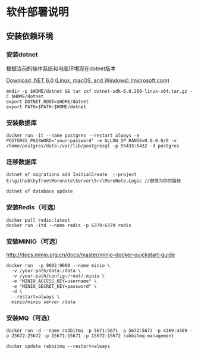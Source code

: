 # 软件部署说明



## 安装依赖环境

### 安装dotnet

根据当前的操作系统和电脑环境现在dotnet版本

[Download .NET 6.0 (Linux, macOS, and Windows) (microsoft.com)](https://dotnet.microsoft.com/en-us/download/dotnet/6.0)

```
mkdir -p $HOME/dotnet && tar zxf dotnet-sdk-6.0.200-linux-x64.tar.gz -C $HOME/dotnet
export DOTNET_ROOT=$HOME/dotnet
export PATH=$PATH:$HOME/dotnet
```

### 安装数据库

```
docker run -it --name postgres --restart always -e POSTGRES_PASSWORD='your-password' -e ALLOW_IP_RANGE=0.0.0.0/0 -v /home/postgres/data:/var/lib/postgresql -p 55433:5432 -d postgres
```
### 迁移数据库

```
dotnet ef migrations add InitialCreate  --project E:\github\hyfree\Morenote\Server\Src\MoreNote.Logic //替换为你的路径

dotnet ef database update
```


### 安装Redis（可选）

```
docker pull redis:latest
docker run -itd --name redis -p 6379:6379 redis
```

### 安装MINIO（可选）

http://docs.minio.org.cn/docs/master/minio-docker-quickstart-guide

```shell
docker run  -p 9002:9000 --name minio \
  -v /your-path/data:/data \
  -v /your-path/config:/root/.minio \
  -e "MINIO_ACCESS_KEY=username" \
  -e "MINIO_SECRET_KEY=password" \
  -d \
  --restart=always \
  minio/minio server /data
```



### 安装MQ（可选）

```
docker run -d --name rabbitmq -p 5671:5671 -p 5672:5672 -p 4369:4369 -p 25672:25672 -p 15671:15671 -p 15672:15672 rabbitmq:management

docker update rabbitmq --restart=always
```







